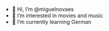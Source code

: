 - 👋 Hi, I’m @miguelnovaes
- 👀 I’m interested in movies and music
- 🌱 I’m currently learning German

<!---
miguelnovaes/miguelnovaes is a ✨ special ✨ repository because its `README.md` (this file) appears on your GitHub profile.
You can click the Preview link to take a look at your changes.
--->
